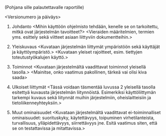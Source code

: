 <Projekti Gameplanet>
(Pohjana sille palautettavalle raportille)
<Leevi Kopakkala - K8292 | K8292@student.jamk.fi>
<Aku Lehtonen - K9264 | K9264@student.jamk.fi>

<Versionumero ja päiväys>

1. Johdanto
<Mihin käyttöön ohjelmisto tehdään, kenelle se on tarkoitettu, mitkä ovat järjestelmän tavoitteet?>
<Vieraiden määritelmien, termien yms. esittely sekä viitteet asiaan liittyviin dokumentteihin.>

2. Yleiskuvaus
<Kuvataan järjestelmän liittymät ympäristöön sekä käyttäjät ja käyttöympäristö.>
<Kuvataan yleiset rajoitteet, esim. tiettyjen toteutustyökalujen käyttö.>

3. Toiminnot
<Kuvataan järjestelmältä vaadittavat toiminnot yleisellä tasolla.>
<Mainitse, onko vaatimus pakollinen, tärkeä vai olisi kiva saada>

4. Ulkoiset liittymät
<Tässä voidaan täsmentää luvussa 2 yleisellä tasolla esitettyä kuvausta järjestelmän liitynnöistä. Esimerkiksi käyttöliittymän tarkempi kuvaus sekä liitynnät muihin järjestelmiin, oheislaitteisiin ja tietoliikenneyhteyksiin.>

5. Muut ominaisuudet
<Kuvataan järjestelmältä vaadittavat ei-toiminnalliset ominaisuudet: suorituskyky, käytettävyys, toipuminen virhetilanteista, turvallisuus, ylläpidettävyys, siirrettävyys jne. Esitä vaatimus siten, että se on testattavissa ja mitattavissa.>

